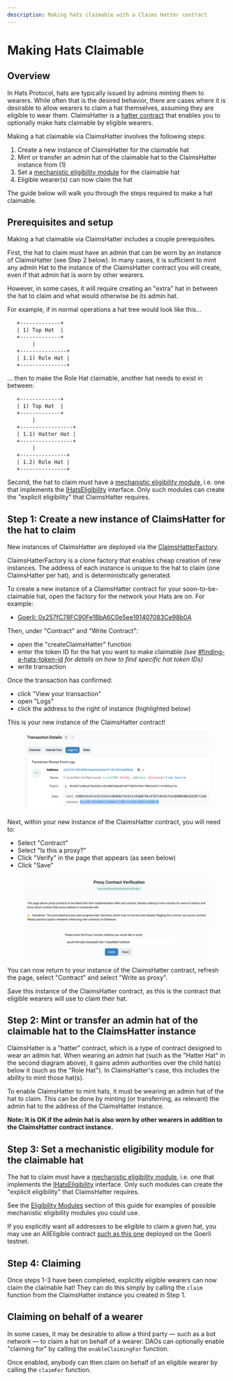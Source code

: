 ```yaml
---
description: Making hats claimable with a Claims Hatter contract
---
```


# Making Hats Claimable

## Overview

In Hats Protocol, hats are typically issued by admins minting them to wearers. While often that is the desired behavior, there are cases where it is desirable to allow wearers to claim a hat themselves, assuming they are eligible to wear them. ClaimsHatter is a [hatter contract](../../for-developers/hats-protocol-overview/hat-admins-and-hatter-contracts.md#hatter-contracts) that enables you to optionally make hats claimable by eligible wearers.

Making a hat claimable via ClaimsHatter involves the following steps:

1. Create a new instance of ClaimsHatter for the claimable hat
2. Mint or transfer an admin hat of the claimable hat to the ClaimsHatter instance from (1)
3. Set a [mechanistic eligibility module](../../for-developers/hats-protocol-overview/eligibility-modules.md) for the claimable hat
4. Eligible wearer(s) can now claim the hat

The guide below will walk you through the steps required to make a hat claimable.

## Prerequisites and setup

Making a hat claimable via ClaimsHatter includes a couple prerequisites.

First, the hat to claim must have an admin that can be worn by an instance of ClaimsHatter (see Step 2 below). In many cases, it is sufficient to mint any admin Hat to the instance of the ClaimsHatter contract you will create, even if that admin hat is worn by other wearers.&#x20;

However, in some cases, it will require creating an "extra" hat in between the hat to claim and what would otherwise be its admin hat.

For example, if in normal operations a hat tree would look like this...

```
   +-------------+
   | 1) Top Hat  |
   +-------------+
        |
   +---------------+
   | 1.1) Role Hat |
   +---------------+  
```

... then to make the Role Hat claimable, another hat needs to exist in between:

```
   +-------------+
   | 1) Top Hat  |
   +-------------+
        |
   +-----------------+
   | 1.1) Hatter Hat |
   +-----------------+
        |
   +---------------+
   | 1.2) Role Hat |
   +---------------+
```

Second, the hat to claim must have a [mechanistic eligibility module](../../for-developers/hats-protocol-overview/eligibility-modules.md), i.e. one that implements the [IHatsEligibility](https://github.com/Hats-Protocol/hats-protocol/blob/main/src/Interfaces/IHatsEligibility.sol) interface. Only such modules can create the "explicit eligibility" that ClaimsHatter requires.

## Step 1: Create a new instance of ClaimsHatter for the hat to claim

New instances of ClaimsHatter are deployed via the [ClaimsHatterFactory](https://github.com/Hats-Protocol/claims-hatter/blob/main/src/ClaimsHatterFactory.sol).

ClaimsHatterFactory is a clone factory that enables cheap creation of new instances. The address of each instance is unique to the hat to claim (one ClaimsHatter per hat), and is deterministically generated.

To create a new instance of a ClaimsHatter contract for your soon-to-be-claimable hat, open the factory for the network your Hats are on. For example:

* [Goerli: 0x257fC78FC90Fe1BbA6C0e5ee191407083Ce98b0A](https://goerli.etherscan.io/address/0x257fC78FC90Fe1BbA6C0e5ee191407083Ce98b0A#writeContract)

Then, under "Contract" and "Write Contract":

* open the "createClaimsHatter" function
* enter the token ID for the hat you want to make claimable _(see_ [#finding-a-hats-token-id](../../using-hats/connecting-hats-with-authorities/#finding-a-hats-token-id "mention") _for details on how to find specific hat token IDs)_
* write transaction

Once the transaction has confirmed:&#x20;

* click "View your transaction"
* open "Logs"
* click the address to the right of instance (highlighted below)

This is your new instance of the ClaimsHatter contract!

<figure><img src="../../.gitbook/assets/Screenshot 2023-06-12 at 4.26.21 PM.png" alt=""><figcaption></figcaption></figure>

Next, within your new instance of the ClaimsHatter contract, you will need to:

* Select "Contract"
* Select "Is this a proxy?"
* Click "Verify" in the page that appears (as seen below)
* Click "Save"

<figure><img src="../../.gitbook/assets/Screenshot 2023-06-12 at 4.28.23 PM.png" alt=""><figcaption></figcaption></figure>

You can now return to your instance of the ClaimsHatter contract, refresh the page, select "Contract" and select "Write as proxy".

Save this instance of the ClaimsHatter contract, as this is the contract that eligible wearers will use to claim their hat.

## Step 2: Mint or transfer an admin hat of the claimable hat to the ClaimsHatter instance

ClaimsHatter is a "hatter" contract, which is a type of contract designed to wear an admin hat. When wearing an admin hat (such as the "Hatter Hat" in the second diagram above), it gains admin authorities over the child hat(s) below it (such as the "Role Hat"). In ClaimsHatter's case, this includes the ability to mint those hat(s).

To enable ClaimsHatter to mint hats, it must be wearing an admin hat of the hat to claim. This can be done by minting (or transferring, as relevant) the admin hat to the address of the ClaimsHatter instance.

**Note: It is OK if the admin hat is also worn by other wearers in addition to the ClaimsHatter contract instance.**

## Step 3: Set a mechanistic eligibility module for the claimable hat

The hat to claim must have a [mechanistic eligibility module](../../for-developers/hats-protocol-overview/eligibility-modules.md), i.e. one that implements the [IHatsEligibility](https://github.com/Hats-Protocol/hats-protocol/blob/main/src/Interfaces/IHatsEligibility.sol) interface. Only such modules can create the "explicit eligibility" that ClaimsHatter requires.&#x20;

See the [Eligibility Modules](../eligibility-modules/) section of this guide for examples of possible mechanistic eligibility modules you could use.

If you explicitly want all addresses to be eligible to claim a given hat, you may use an AllEligible contract [such as this one](https://goerli.etherscan.io/address/0x4fb87569fcf9d31046193fd7a87b33e525a440c3) deployed on the Goerli testnet.&#x20;

## Step 4: Claiming

Once steps 1-3 have been completed, explicitly eligible wearers can now claim the claimable hat! They can do this simply by calling the `claim` function from the ClaimsHatter instance you created in Step 1.

## Claiming on behalf of a wearer

In some cases, it may be desirable to allow a third party — such as a bot network — to claim a hat on behalf of a wearer. DAOs can optionally enable "claiming for" by calling the `enableClaimingFor` function.

Once enabled, anybody can then claim on behalf of an eligible wearer by calling the `claimFor` function.
